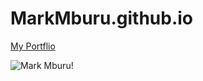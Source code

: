 # MarkMburu.github.io

[My Portflio](https://markmburu.github.io/)

![Mark Mburu!](https://avatars0.githubusercontent.com/u/27950290?s=400&u=c20196540efb6560bc740b788958eacdb5208f89&v=4)